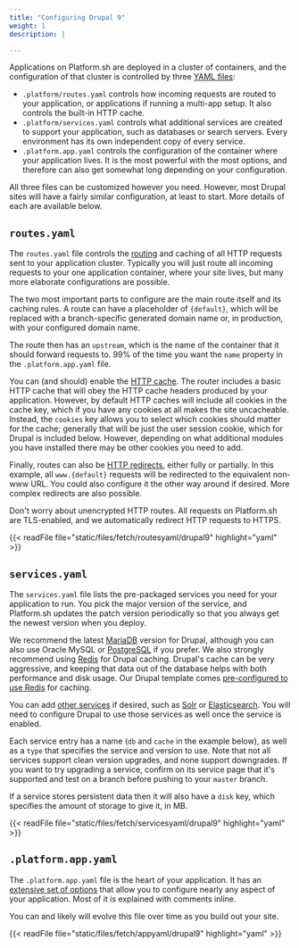 ```yaml
---
title: "Configuring Drupal 9"
weight: 1
description: |

---
```


Applications on Platform.sh are deployed in a cluster of containers, and the configuration of that cluster is controlled by three [YAML files](/configuration/yaml.md):

* `.platform/routes.yaml` controls how incoming requests are routed to your application, or applications if running a multi-app setup.  It also controls the built-in HTTP cache.
* `.platform/services.yaml` controls what additional services are created to support your application, such as databases or search servers.  Every environment has its own independent copy of every service.
* `.platform.app.yaml` controls the configuration of the container where your application lives.  It is the most powerful with the most options, and therefore can also get somewhat long depending on your configuration.

All three files can be customized however you need.  However, most Drupal sites will have a fairly similar configuration, at least to start.  More details of each are available below.

## `routes.yaml`

The `routes.yaml` file controls the [routing](/configuration/routes/_index.md) and caching of all HTTP requests sent to your application cluster.  Typically you will just route all incoming requests to your one application container, where your site lives, but many more elaborate configurations are possible.

The two most important parts to configure are the main route itself and its caching rules.  A route can have a placeholder of `{default}`, which will be replaced with a branch-specific generated domain name or, in production, with your configured domain name.

The route then has an `upstream`, which is the name of the container that it should forward requests to.  99% of the time you want the `name` property in the `.platform.app.yaml` file.

You can (and should) enable the [HTTP cache](/configuration/routes/cache.md).  The router includes a basic HTTP cache that will obey the HTTP cache headers produced by your application.  However, by default HTTP caches will include all cookies in the cache key, which if you have any cookies at all makes the site uncacheable.  Instead, the `cookies` key allows you to select which cookies should matter for the cache; generally that will be just the user session cookie, which for Drupal is included below.  However, depending on what additional modules you have installed there may be other cookies you need to add.

Finally, routes can also be [HTTP redirects](/configuration/routes/redirects.md), either fully or partially.  In this example, all `www.{default}` requests will be redirected to the equivalent non-www URL.  You could also configure it the other way around if desired.  More complex redirects are also possible.

Don't worry about unencrypted HTTP routes.  All requests on Platform.sh are TLS-enabled, and we automatically redirect HTTP requests to HTTPS.

{{< readFile file="static/files/fetch/routesyaml/drupal9" highlight="yaml" >}}

## `services.yaml`

The `services.yaml` file lists the pre-packaged services you need for your application to run.  You pick the major version of the service, and Platform.sh updates the patch version periodically so that you always get the newest version when you deploy.

We recommend the latest [MariaDB](/configuration/services/mysql.md) version for Drupal, although you can also use Oracle MySQL or [PostgreSQL](/configuration/services/postgresql.md) if you prefer.  We also strongly recommend using [Redis](/configuration/services/redis.md) for Drupal caching.  Drupal's cache can be very aggressive, and keeping that data out of the database helps with both performance and disk usage.  Our Drupal template comes [pre-configured to use Redis]() for caching.

You can add [other services](/configuration/services/_index.md) if desired, such as [Solr]() or [Elasticsearch]().  You will need to configure Drupal to use those services as well once the service is enabled.

Each service entry has a name (`db` and `cache` in the example below), as well as a `type` that specifies the service and version to use.  Note that not all services support clean version upgrades, and none support downgrades.  If you want to try upgrading a service, confirm on its service page that it's supported and test on a branch before pushing to your `master` branch.

If a service stores persistent data then it will also have a `disk` key, which specifies the amount of storage to give it, in MB.

{{< readFile file="static/files/fetch/servicesyaml/drupal9" highlight="yaml" >}}

## `.platform.app.yaml`

The `.platform.app.yaml` file is the heart of your application.  It has an [extensive set of options](/configuration/app/_index.md) that allow you to configure nearly any aspect of your application.  Most of it is explained with comments inline.

You can and likely will evolve this file over time as you build out your site.

{{< readFile file="static/files/fetch/appyaml/drupal9" highlight="yaml" >}}

